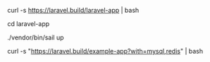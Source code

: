 curl -s https://laravel.build/laravel-app | bash


cd laravel-app 

./vendor/bin/sail up

curl -s "https://laravel.build/example-app?with=mysql,redis" | bash